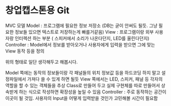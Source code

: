 # 창업캡스톤용 Git

MVC 모델
Model : 프로그램에 필요한 정보 저장소 (DB는 굳이 안써도 될듯. 그냥 필요한 정보들 있으면 텍스트로 저장하는게 빠를거같음)
View : 프로그램이랑 외부 사용자랑 인터렉션 하는 부분 ( 스피커에서 소리가 나온다던지, LED를 울린다던지)
Controller : Model에서 정보를 받아오거나 사용자에게 입력을 받으면 그에 맞는 View 동작 등을 정의

위의 형태로 일단 생각해두고 해봅시다.

Model 쪽에는 동작의 정보들이랑 각 패널들의 위치 정보값 등을 하드코딩 하지 말고 설정파일에서 가져다 쓸 수 있게 하면 될듯
View 쪽에서는 LED, 스피커, 패널 등 각자의 역할을 할 수 있는 객체들을 추상 Class로 만들어 두고 실제 구현체를 따로 만들어서 상속받게 하는 식으로 작성하면 확장성을 높일 수 있음
Controller : 주로 동작하는 공간이 이곳이 될 것임. 사용자의 Input을 어떻게 입력받을 것인가 고민해볼 시간이 필요함
